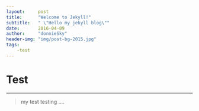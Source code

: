 ```yaml
---
layout: 	post
title:  	"Welcome to Jekyll!"
subtitle:   " \"Hello my jekyll blog\""
date:   	2016-04-09
author:     "donnieSky"
header-img: "img/post-bg-2015.jpg"
tags:
	-test
---
```


# Test

----

> my test
> testing ....
